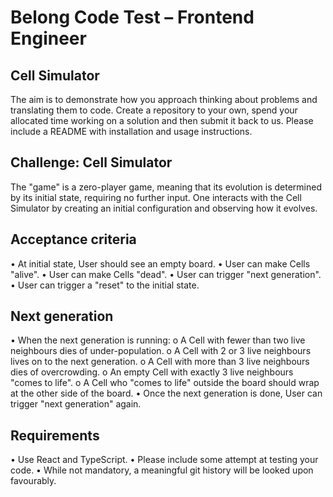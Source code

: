 # Belong Code Test – Frontend Engineer

## Cell Simulator

The aim is to demonstrate how you approach thinking about problems and translating them to code. 
Create a repository to your own, spend your allocated time working on a solution and then submit it  back to us. Please include a README with installation and usage instructions. 

## Challenge: Cell Simulator 
The "game" is a zero-player game, meaning that its evolution is determined by its initial state,  requiring no further input. One interacts with the Cell Simulator by creating an initial configuration  and observing how it evolves. 


## Acceptance criteria 
• At initial state, User should see an empty board. 
• User can make Cells "alive". 
• User can make Cells "dead". 
• User can trigger "next generation". 
• User can trigger a "reset" to the initial state. 

## Next generation 
• When the next generation is running: 
o A Cell with fewer than two live neighbours dies of under-population. 
o A Cell with 2 or 3 live neighbours lives on to the next generation. 
o A Cell with more than 3 live neighbours dies of overcrowding. 
o An empty Cell with exactly 3 live neighbours "comes to life". 
o A Cell who "comes to life" outside the board should wrap at the other side of the  board. 
• Once the next generation is done, User can trigger "next generation" again. 

## Requirements
• Use React and TypeScript. 
• Please include some attempt at testing your code. 
• While not mandatory, a meaningful git history will be looked upon favourably.
